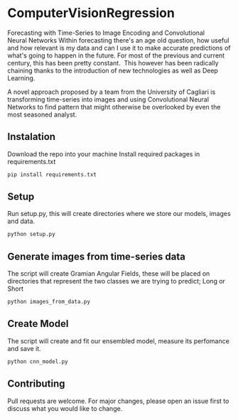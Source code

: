 # ComputerVisionRegression
Forecasting with Time-Series to Image Encoding and Convolutional Neural Networks
Within forecasting there's an age old question, how useful and how relevant is my data and can I use it to make accurate predictions of what's going to happen in the future. For most of the previous and current century, this has been pretty constant. 
This however has been radically chaining thanks to the introduction of new technologies as well as Deep Learning. 

A novel approach proposed by a team from the University of Cagliari is transforming time-series into images and using Convolutional Neural Networks to find pattern that might otherwise be overlooked by even the most seasoned analyst. 

## Instalation
Download the repo into your machine
Install required packages in requirements.txt
```bash
pip install requirements.txt
```
## Setup
Run setup.py, this will create directories where we store our models, images and data.
```bash
python setup.py
```
## Generate images from time-series data
The script will create Gramian Angular Fields, these will be placed on directories that represent the two classes we are trying to predict; Long or Short

```bash
python images_from_data.py
```
## Create Model
The script will create and fit our ensembled model, measure its perfomance and save it.

```bash
python cnn_model.py
```

## Contributing
Pull requests are welcome. For major changes, please open an issue first to discuss what you would like to change.
